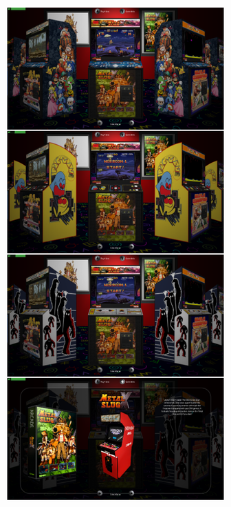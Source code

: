 ![image alt](https://github.com/Tankman3737/Multicade/blob/614bedce9f1d1cb33ef8db79ff2b2aa270e02b70/M1.png)
![image alt](https://github.com/Tankman3737/Multicade/blob/c4e18e71b46de7b683ddcd834639ddb5031d69f0/M2.png)
![image alt](https://github.com/Tankman3737/Multicade/blob/c0fad856220481d6ead3d15904a6b182b023f716/M3.png)
![image alt](https://github.com/Tankman3737/Multicade/blob/df287a669d93212b41030b56966832cb3def478c/M4.png)
